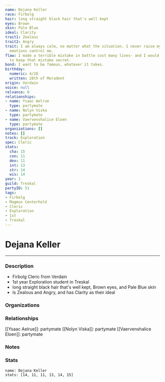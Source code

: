 ```yaml
---
name: Dejana Keller
race: Firbolg
hair: long straight black hair that's well kept
eyes: Brown
skin: Pale Blue
ideal: Clarity
trait1: Zealous
trait2: Angry
trait: I am always calm, no matter what the situation. I never raise my voice or let
  emotions control me.
flaw: I made a terrible mistake in battle cost many lives- and I would do anything
  to keep that mistake secret.
bond: I want to be famous, whatever it takes.
birthday:
  numeric: 4/28
  written: 28th of Moradent
origin: Verdain
voice: null
relvance: 0
relationships:
- name: Ysaac Aelrue
  type: partymate
- name: Nolyn Viska
  type: partymate
- name: Vaervenshalice Eloen
  type: partymate
organizations: []
notes: []
track: Exploration
spec: Cleric
stats:
  cha: 15
  con: 11
  dex: 11
  int: 13
  str: 14
  wis: 14
year: 1
guild: Treskal
partyID: 51
tags:
- Firbolg
- Magmus Centerhold
- Cleric
- Exploration
- 1st
- Treskal
---
```

# Dejana Keller
---
### Description
- Firbolg Cleric from Verdain
- 1st year Exploration student in Treskal
- long straight black hair that's well kept, Brown eyes, and Pale Blue skin
- Is Zealous and Angry, and has Clarity as their ideal

### Organizations

### Relationships
[[Ysaac Aelrue]]: partymate
[[Nolyn Viska]]: partymate
[[Vaervenshalice Eloen]]: partymate

### Notes

### Stats
```statblock
name: Dejana Keller
stats: [14, 11, 11, 13, 14, 15]
```